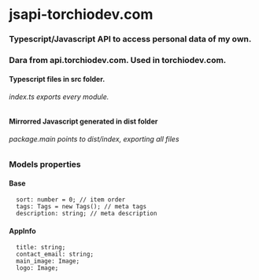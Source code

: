 # jsapi-torchiodev.com

### Typescript/Javascript API to access personal data of my own.
### Dara from api.torchiodev.com. Used in torchiodev.com.

#### Typescript files in src folder. 
###### index.ts exports every module.
#### Mirrorred Javascript generated in dist folder
###### package.main points to dist/index, exporting all files

### Models properties
#### Base
```
  sort: number = 0; // item order
  tags: Tags = new Tags(); // meta tags
  description: string; // meta description
```

#### AppInfo
```
  title: string;
  contact_email: string;
  main_image: Image;
  logo: Image;
```
